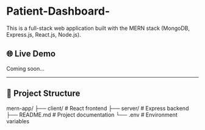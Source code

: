 ﻿# Patient-Dashboard-

This is a full-stack web application built with the MERN stack (MongoDB, Express.js, React.js, Node.js).

## 🌐 Live Demo

Coming soon...

---

## 📁 Project Structure
mern-app/
├── client/ # React frontend 
├── server/ # Express backend
├── README.md # Project documentation
└── .env # Environment variables
